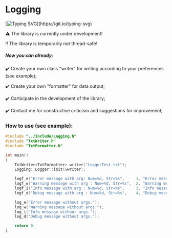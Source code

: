 # Logging

[![Typing SVG](https://readme-typing-svg.herokuapp.com?duration=5005&color=03B61F&multiline=true&width=600&lines=Very+simple+logging+library+implementation!)](https://git.io/typing-svg)

:warning: The library is currently under development!

:bangbang: The library is temporarily not thread-safe!

##### Now you can already:
:heavy_check_mark: Create your own class "writer" for writing according to your preferences (see example);

:heavy_check_mark: Create your own "formatter" for data output;

:heavy_check_mark: Carticipate in the development of the library;

:heavy_check_mark: Contact me for constructive criticism and suggestions for improvement;


### How to use (see example):

```C++
#include "../include/Logging.h"
#include "TxtWriter.h"
#include "TxtFormatter.h"

int main()
{
    TxtWriter<TxtFormatter> writer("LoggerTest.txt");
    Logging::Logger::init(&writer);

    logf_e("Error message with arg: Num=%d, Str=%s",     1, "Error message");
    logf_w("Warning message with arg : Num=%d, Str=%s",  2, "Warning message");
    logf_i("Info message with arg : Num=%d, Str=%s",     3, "Info message");
    logf_d("Debug message with arg : Num=%d, Str=%s",    4, "Debug message");

    log_e("Error message without args.");
    log_w("Warning message without args.");
    log_i("Info message without args.");
    log_d("Debug message without args.");

    return 0;
}
```
